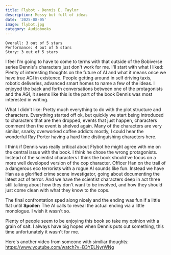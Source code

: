 ```yaml
---
title: Flybot - Dennis E. Taylor
description: Messy but full of ideas
date: '2025-08-05'
image: flybot.jpg
category: Audiobooks
---
```


```
Overall: 3 out of 5 stars
Performance: 4 out of 5 stars
Story: 3 out of 5 stars
```

I feel I'm going to have to come to terms with that outside of the Bobiverse series Dennis's characters just don't work for me. I'll start with what I liked: Plenty of interesting thoughts on the future of AI and what it means once we have true AGI in existence. People getting around in self driving taxis, robotic deliveries, advanced smart homes to name a few of the ideas. I enjoyed the back and forth conversations between one of the protagonists and the AGI, it seems like this is the part of the book Dennis was most interested in writing.

What I didn't like: Pretty much everything to do with the plot structure and characters. Everything started off ok, but quickly we start being introduced to characters that are then dropped, events that just happen, characters comment then the event is shelved again. Many of the characters are very similar, snarky overworked coffee addicts mostly, I could hear the wonderful Ray Porter having a hard time distinguishing characters here.

I think if Dennis was really critical about Flybot he might agree with me on the central issue with the book. I think he chose the wrong protagonists. Instead of the scientist characters I think the book should've focus on a more well developed version of the cop character. Officer Han on the trail of a dangerous eco terrorists with a rogue AI sounds like fun. Instead we have Han as a glorified crime scene investigator, going about documenting the latest act of terror. And we have the scientist characters deep in act three still talking about how they don't want to be involved, and how they should just come clean with what they know to the cops. 

The final confrontation sped along nicely and the ending was fun if a little flat until **Spoiler:** The AI calls to reveal the actual ending via a little monologue. I wish it wasn't so.

Plenty of people seem to be enjoying this book so take my opinion with a grain of salt. I always have big hopes when Dennis puts out something, this time unfortunately it wasn't for me.

Here's another video from someone with similiar thoughts: https://www.youtube.com/watch?v=B3YELNyrWNg